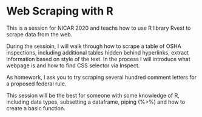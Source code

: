 # Web Scraping with R

This is a session for NICAR 2020 and teachs how to use R library Rvest to scrape data from the web. 

During the sessioin, I will walk through how to scrape a table of OSHA inspections, including additional tables hidden behind hyperlinks, extract information based on style of the text. In the process I will introduce what webpage is and how to find CSS selector via Inspect.

As homework, I ask you to try scraping several hundred comment letters for a proposed federal rule.

This session will be the best for someone with some knowledge of R, including data types, subsetting a dataframe, piping (%>%) and how to create a basic function. 
